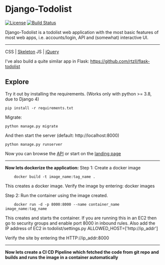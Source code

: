 # Django-Todolist

[![License][license-image]][license-url] [![Build Status][travis-image]][travis-url]

Django-Todolist is a todolist web application with the most basic features of most web apps, i.e. accounts/login, API and (somewhat) interactive UI.

---
CSS | [Skeleton](http://getskeleton.com/)
JS  | [jQuery](https://jquery.com/)

I've also build a quite similar app in Flask: https://github.com/rtzll/flask-todolist


## Explore
Try it out by installing the requirements. (Works only with python >= 3.8, due to Django 4)

    pip install -r requirements.txt

Migrate:

    python manage.py migrate

And then start the server (default: http://localhost:8000)

    python manage.py runserver


Now you can browse the [API](http://localhost:8000/api/)
or start on the [landing page](http://localhost:8000/)


[license-url]: https://github.com/rtzll/django-todolist/blob/master/LICENSE
[license-image]: https://img.shields.io/badge/license-MIT-blue.svg?style=flat

[travis-url]: https://travis-ci.org/rtzll/django-todolist
[travis-image]: https://travis-ci.org/rtzll/django-todolist.svg?branch=master


-----------------------------------------------------------------------------------------------------------------------------------
**Now lets dockerize the application:**
Step 1: Create a docker image

        docker build -t image_name:tag_name .
This creates a docker image. Verify the image by entering: docker images

Step 2: Run the container using the image created.

        docker run -d -p 8000:8000 --name container_name image_name:tag_name

This creates and starts the container. If you are running this in an EC2 then go to security groups and enable port 8000 in inbound rules.
Also add the IP address of EC2 in todolist/settings.py ALLOWED_HOST=['http://ip_addr']

Verify the site by entering the HTTP://ip_addr:8000


-------------------------------------------------------------------------------------------------------------------------------------------

**Now lets create a CI CD Pipeline which fetched the code from git repo and builds and runs the image in a container automatically**


